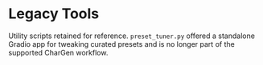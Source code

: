 # Legacy Tools

Utility scripts retained for reference. `preset_tuner.py` offered a standalone
Gradio app for tweaking curated presets and is no longer part of the supported
CharGen workflow.
